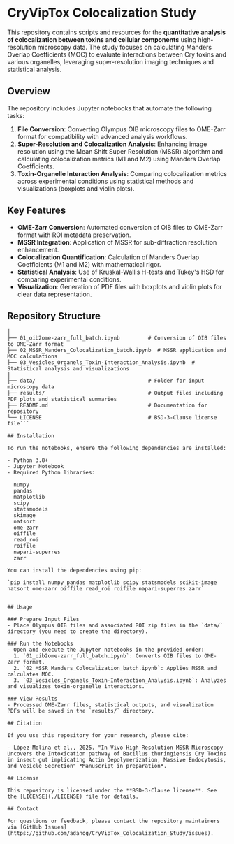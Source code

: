 # CryVipTox Colocalization Study

This repository contains scripts and resources for the **quantitative analysis of colocalization between toxins and cellular components** using high-resolution microscopy data. The study focuses on calculating Manders Overlap Coefficients (MOC) to evaluate interactions between Cry toxins and various organelles, leveraging super-resolution imaging techniques and statistical analysis.

## Overview

The repository includes Jupyter notebooks that automate the following tasks:
1. **File Conversion**: Converting Olympus OIB microscopy files to OME-Zarr format for compatibility with advanced analysis workflows.
2. **Super-Resolution and Colocalization Analysis**: Enhancing image resolution using the Mean Shift Super Resolution (MSSR) algorithm and calculating colocalization metrics (M1 and M2) using Manders Overlap Coefficients.
3. **Toxin-Organelle Interaction Analysis**: Comparing colocalization metrics across experimental conditions using statistical methods and visualizations (boxplots and violin plots).

## Key Features

- **OME-Zarr Conversion**: Automated conversion of OIB files to OME-Zarr format with ROI metadata preservation.
- **MSSR Integration**: Application of MSSR for sub-diffraction resolution enhancement.
- **Colocalization Quantification**: Calculation of Manders Overlap Coefficients (M1 and M2) with mathematical rigor.
- **Statistical Analysis**: Use of Kruskal-Wallis H-tests and Tukey's HSD for comparing experimental conditions.
- **Visualization**: Generation of PDF files with boxplots and violin plots for clear data representation.

## Repository Structure

```CryVipTox_Colocalization_Study/
│
├── 01_oib2ome-zarr_full_batch.ipynb         # Conversion of OIB files to OME-Zarr format
├── 02_MSSR_Manders_Colocalization_batch.ipynb  # MSSR application and MOC calculations
├── 03_Vesicles_Organels_Toxin-Interaction_Analysis.ipynb  # Statistical analysis and visualizations
│
├── data/                                    # Folder for input microscopy data
├── results/                                 # Output files including PDF plots and statistical summaries
├── README.md                                # Documentation for repository
└── LICENSE                                  # BSD-3-Clause license file```

## Installation

To run the notebooks, ensure the following dependencies are installed:

- Python 3.8+
- Jupyter Notebook
- Required Python libraries:

  numpy
  pandas
  matplotlib
  scipy
  statsmodels
  skimage
  natsort
  ome-zarr
  oiffile
  read_roi
  roifile
  napari-superres
  zarr

You can install the dependencies using pip:

`pip install numpy pandas matplotlib scipy statsmodels scikit-image natsort ome-zarr oiffile read_roi roifile napari-superres zarr`


## Usage

### Prepare Input Files
- Place Olympus OIB files and associated ROI zip files in the `data/` directory (you need to create the directory).

### Run the Notebooks
- Open and execute the Jupyter notebooks in the provided order:
  1. `01_oib2ome-zarr_full_batch.ipynb`: Converts OIB files to OME-Zarr format.
  2. `02_MSSR_Manders_Colocalization_batch.ipynb`: Applies MSSR and calculates MOC.
  3. `03_Vesicles_Organels_Toxin-Interaction_Analysis.ipynb`: Analyzes and visualizes toxin-organelle interactions.

### View Results
- Processed OME-Zarr files, statistical outputs, and visualization PDFs will be saved in the `results/` directory.

## Citation

If you use this repository for your research, please cite:

- López-Molina et al., 2025. "In Vivo High-Resolution MSSR Microscopy Uncovers the Intoxication pathway of Bacillus thuringiensis Cry Toxins in insect gut implicating Actin Depolymerization, Massive Endocytosis, and Vesicle Secretion" *Manuscript in preparation*.

## License

This repository is licensed under the **BSD-3-Clause license**. See the [LICENSE](./LICENSE) file for details.

## Contact

For questions or feedback, please contact the repository maintainers via [GitHub Issues](https://github.com/adanog/CryVipTox_Colocalization_Study/issues).
```
